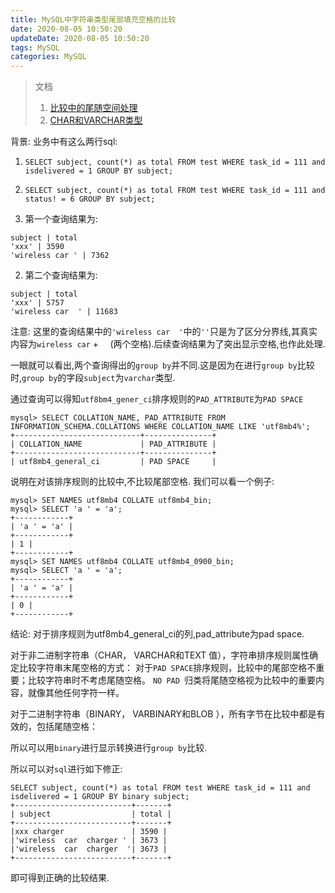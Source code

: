 ```yaml
---
title: MySQL中字符串类型尾部填充空格的比较
date: 2020-08-05 10:50:20
updateDate: 2020-08-05 10:50:20
tags: MySQL
categories: MySQL
---
```


> 文档
> 1. [比较中的尾随空间处理](https://dev.mysql.com/doc/refman/8.0/en/charset-binary-collations.html#charset-binary-collations-trailing-space-comparisons)
> 2. [CHAR和VARCHAR类型](https://dev.mysql.com/doc/refman/8.0/en/char.html)

<!--more-->

背景:
业务中有这么两行sql:
1. `SELECT subject, count(*) as total FROM test WHERE task_id = 111 and isdelivered = 1 GROUP BY subject;`
2. `SELECT subject, count(*) as total FROM test WHERE task_id = 111 and status! = 6 GROUP BY subject;`

1. 第一个查询结果为:
```
subject | total
'xxx' | 3590
'wireless car ' | 7362
```

2. 第二个查询结果为: 
```
subject | total
'xxx' | 5757
'wireless car  ' | 11683
```

注意: 这里的查询结果中的`'wireless car  '`中的`''`只是为了区分分界线,其真实内容为`wireless car` + `  `(两个空格).后续查询结果为了突出显示空格,也作此处理.

一眼就可以看出,两个查询得出的`group by`并不同.这是因为在进行`group by`比较时,`group by`的字段`subject`为`varchar`类型.

通过查询可以得知`utf8bm4_gener_ci`排序规则的`PAD_ATTRIBUTE`为`PAD SPACE`
```
mysql> SELECT COLLATION_NAME, PAD_ATTRIBUTE FROM INFORMATION_SCHEMA.COLLATIONS WHERE COLLATION_NAME LIKE 'utf8mb4%';
+----------------------------+---------------+
| COLLATION_NAME             | PAD_ATTRIBUTE |
+----------------------------+---------------+
| utf8mb4_general_ci         | PAD SPACE     |
```
说明在对该排序规则的比较中,不比较尾部空格.
我们可以看一个例子:
```
mysql> SET NAMES utf8mb4 COLLATE utf8mb4_bin;
mysql> SELECT 'a ' = 'a';
+------------+
| 'a ' = 'a' |
+------------+
| 1 |
+------------+
mysql> SET NAMES utf8mb4 COLLATE utf8mb4_0900_bin;
mysql> SELECT 'a ' = 'a';
+------------+
| 'a ' = 'a' |
+------------+
| 0 |
+------------+
```
结论:
对于排序规则为utf8mb4_general_ci的列,pad_attribute为pad space.

对于非二进制字符串（CHAR， VARCHAR和TEXT 值），字符串排序规则属性确定比较字符串末尾空格的方式：
对于`PAD SPACE`排序规则，比较中的尾部空格不重要；比较字符串时不考虑尾随空格。
`NO PAD `归类将尾随空格视为比较中的重要内容，就像其他任何字符一样。

对于二进制字符串（BINARY， VARBINARY和BLOB ），所有字节在比较中都是有效的，包括尾随空格：

所以可以用`binary`进行显示转换进行`group by`比较.

所以可以对`sql`进行如下修正:
```
SELECT subject, count(*) as total FROM test WHERE task_id = 111 and isdelivered = 1 GROUP BY binary subject;
+--------------------------+-------+
| subject                  | total |
+--------------------------+-------+
|xxx charger	           | 3590 |
|'wireless  car  charger ' | 3673 |
|'wireless  car  charger  '| 3673 |
+--------------------------+-------+
```
即可得到正确的比较结果.